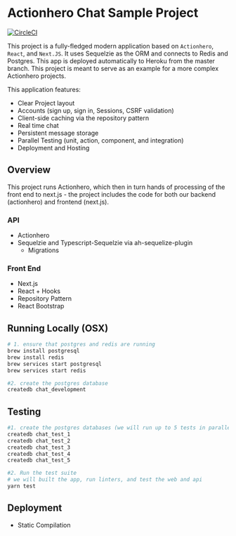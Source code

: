 # Actionhero Chat Sample Project

[![CircleCI](https://circleci.com/gh/actionhero/actionhero-chat.svg?style=svg)](https://circleci.com/gh/actionhero/actionhero-chat)

This project is a fully-fledged modern application based on `Actionhero`, `React`, and `Next.JS`. It uses Sequelzie as the ORM and connects to Redis and Postgres. This app is deployed automatically to Heroku from the master branch. This project is meant to serve as an example for a more complex Actionhero projects.

This application features:

- Clear Project layout
- Accounts (sign up, sign in, Sessions, CSRF validation)
- Client-side caching via the repository pattern
- Real time chat
- Persistent message storage
- Parallel Testing (unit, action, component, and integration)
- Deployment and Hosting

## Overview

This project runs Actionhero, which then in turn hands of processing of the front end to next.js - the project includes the code for both our backend (actionhero) and frontend (next.js).

### API

- Actionhero
- Sequelzie and Typescript-Sequelzie via ah-sequelize-plugin
  - Migrations

### Front End

- Next.js
- React + Hooks
- Repository Pattern
- React Bootstrap

## Running Locally (OSX)

```bash
# 1. ensure that postgres and redis are running
brew install postgresql
brew install redis
brew services start postgresql
brew services start redis

#2. create the postgres database
createdb chat_development

```

## Testing

```bash
#1. create the postgres databases (we will run up to 5 tests in parallel)
createdb chat_test_1
createdb chat_test_2
createdb chat_test_3
createdb chat_test_4
createdb chat_test_5

#2. Run the test suite
# we will built the app, run linters, and test the web and api
yarn test
```

## Deployment

- Static Compilation
